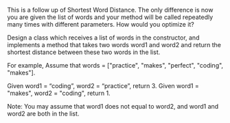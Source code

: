 This is a follow up of Shortest Word Distance. The only difference is now you are given the list of words and your method will be called repeatedly many times with different parameters. How would you optimize it?

Design a class which receives a list of words in the constructor, and implements a method that takes two words word1 and word2 and return the shortest distance between these two words in the list.

For example,
Assume that words = ["practice", "makes", "perfect", "coding", "makes"].



Given word1 = “coding”, word2 = “practice”, return 3.
Given word1 = "makes", word2 = "coding", return 1.



Note:
You may assume that word1 does not equal to word2, and word1 and word2 are both in the list.
